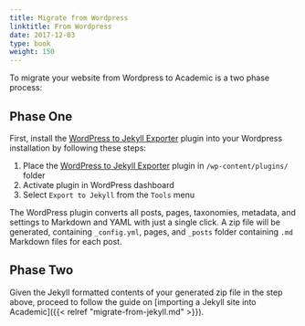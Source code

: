 ```yaml
---
title: Migrate from Wordpress
linktitle: From Wordpress
date: 2017-12-03
type: book
weight: 150
---
```


To migrate your website from Wordpress to Academic is a two phase process:

## Phase One

First, install the [WordPress to Jekyll Exporter](https://wordpress.org/plugins/jekyll-exporter/) plugin into your Wordpress installation by following these steps:

1. Place the [WordPress to Jekyll Exporter](https://wordpress.org/plugins/jekyll-exporter/) plugin in `/wp-content/plugins/` folder
2. Activate plugin in WordPress dashboard
3. Select `Export to Jekyll` from the `Tools` menu

The WordPress plugin converts all posts, pages, taxonomies, metadata, and settings to Markdown and YAML with just a single click. A zip file will be generated, containing `_config.yml`, pages, and `_posts` folder containing `.md` Markdown files for each post.

## Phase Two

Given the Jekyll formatted contents of your generated zip file in the step above, proceed to follow the guide on [importing a Jekyll site into Academic]({{< relref "migrate-from-jekyll.md" >}}).
